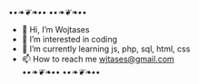 
•*•❧❦❧•*•       •*•❧❦❧•*•
- 👋 Hi, I’m Wojtases
- 👀 I’m interested in coding
- 🌱 I’m currently learning js, php, sql, html, css
- 📫 How to reach me wjtases@gmail.com <br>
•*•❧❦❧•*•       •*•❧❦❧•*•
<!---
W0jtases/W0jtases is a ✨ special ✨ repository because its `README.md` (this file) appears on your GitHub profile.
You can click the Preview link to take a look at your changes.
--->
